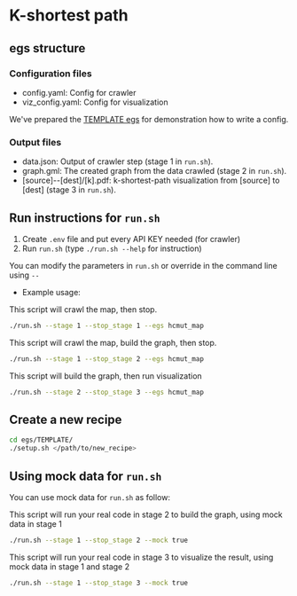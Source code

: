 # K-shortest path 

## egs structure
### Configuration files 
- config.yaml: Config for crawler
- viz_config.yaml: Config for visualization

We've prepared the [TEMPLATE egs](egs/TEMPLATE) for demonstration how to write a config.


### Output files
- data.json: Output of crawler step (stage 1 in `run.sh`).
- graph.gml: The created graph from the data crawled (stage 2 in `run.sh`).
- [source]--[dest]/[k].pdf: k-shortest-path visualization from [source] to [dest] (stage 3 in `run.sh`).

## Run instructions for `run.sh`

1. Create `.env` file and put every API KEY needed (for crawler)
2. Run `run.sh` (type `./run.sh --help` for instruction)

You can modify the parameters in `run.sh` or override in the command line using `--`

- Example usage: 

This script will crawl the map, then stop.
```sh
./run.sh --stage 1 --stop_stage 1 --egs hcmut_map
```

This script will crawl the map, build the graph, then stop.
```sh
./run.sh --stage 1 --stop_stage 2 --egs hcmut_map
```

This script will build the graph, then run visualization
```sh
./run.sh --stage 2 --stop_stage 3 --egs hcmut_map
```

## Create a new recipe
```sh
cd egs/TEMPLATE/
./setup.sh </path/to/new_recipe>
```


## Using mock data for `run.sh` 
You can use mock data for `run.sh` as follow:

This script will run your real code in stage 2 to build the graph, using mock data in stage 1
```sh
./run.sh --stage 1 --stop_stage 2 --mock true
```

This script will run your real code in stage 3 to visualize the result, using mock data in stage 1 and stage 2
```sh
./run.sh --stage 1 --stop_stage 3 --mock true
```
